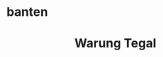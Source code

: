 # banten
<div class="wrapper">
  <header>
    <h1>Warung Tegal</h1>
    <nav>
      <!-- nav content here -->
    </nav>
  </header>
  <section class="courses">
    <!-- section content here -->
  </section>
  <aside>
    <!-- aside content here -->
  </aside>
  <footer>
    <!-- footer content here -->
  </footer>
</div><!-- .wrapper -->
